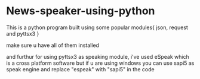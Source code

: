 # News-speaker-using-python


This is a python program built using some popular modules{ json, request and pyttsx3 }

make sure u have all of them installed

and furthur for using pyttsx3 as speaking module, i've used eSpeak which is a cross platform software
but if u are using windows you can use sapi5 as speak engine and replace "espeak" with "sapi5" in the code
